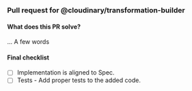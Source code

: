 ### Pull request for @cloudinary/transformation-builder


#### What does this PR solve?
... A few words


#### Final checklist
- [ ] Implementation is aligned to Spec.
- [ ] Tests - Add proper tests to the added code.
